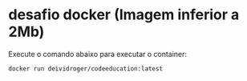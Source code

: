 # desafio docker (Imagem inferior a 2Mb)


Execute o comando abaixo para executar o container:

```sh
docker run deividroger/codeeducation:latest
```